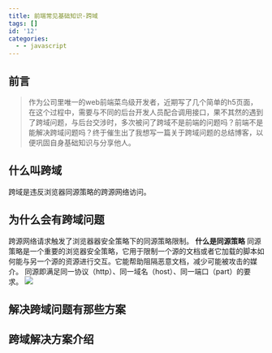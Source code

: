 ```yaml
---
title: 前端常见基础知识-跨域
tags: []
id: '12'
categories:
  - - javascript
---
```


## 前言

> 作为公司里唯一的web前端菜鸟级开发者，近期写了几个简单的h5页面，在这个过程中，需要与不同的后台开发人员配合调用接口，果不其然的遇到了跨域问题，与后台交涉时，多次被问了跨域不是前端的问题吗？前端不是能解决跨域问题吗？终于催生出了我想写一篇关于跨域问题的总结博客，以便巩固自身基础知识与分享他人。

## 什么叫跨域

跨域是违反浏览器同源策略的跨源网络访问。

## 为什么会有跨域问题

跨源网络请求触发了浏览器器安全策略下的同源策略限制。 **什么是同源策略** 同源策略是一个重要的浏览器安全策略，它用于限制一个源的文档或者它加载的脚本如何能与另一个源的资源进行交互。它能帮助阻隔恶意文档，减少可能被攻击的媒介。 同源即满足同一协议（http）、同一域名（host）、同一端口（part）的要求。 ![](http://lhx.blog.wj2015.com/wp-content/uploads/sites/2/2020/07/4E34491C159DFD5A334616356505B123-300x85.jpg)

## 解决跨域问题有那些方案

## 跨域解决方案介绍
